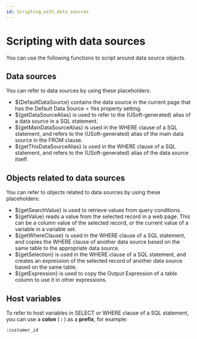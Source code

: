 ```yaml
---
id: Scripting_with_data_sources
---
```


# Scripting with data sources

You can use the following functions to script around data source objects.

## Data sources

You can refer to data sources by using these placeholders:

- ${DefaultDataSource} contains the data source in the current page that has the Default Data Source = Yes property setting.
- ${getDataSourceAlias} is used to refer to the (USoft-generated) alias of a data source in a SQL statement.
- ${getMainDataSourceAlias} is used in the WHERE clause of a SQL statement, and refers to the (USoft-generated) alias of the main data source in the FROM clause.
- ${getThisDataSourceAlias} is used in the WHERE clause of a SQL statement, and refers to the (USoft-generated) alias of the data source itself.

## Objects related to data sources

You can refer to objects related to data sources by using these placeholders:

- ${getSearchValue} is used to retrieve values from query conditions.
- ${getValue} reads a value from the selected record in a web page. This can be a column value of the selected record, or the current value of a variable in a variable set.
- ${getWhereClause} is used in the WHERE clause of a SQL statement, and copies the WHERE clause of another data source based on the same table to the appropriate data source.
- ${getSelection} is used in the WHERE clause of a SQL statement, and creates an expression of the selected record of another data source based on the same table.
- ${getExpression} is used to copy the Output Expression of a table column to use it in other expressions.

## Host variables

To refer to host variables in SELECT or WHERE clause of a SQL statement, you can use a **colon** ( **:** ) as a **prefix**, for example:

```
:customer_id 
```